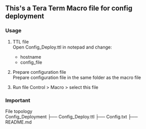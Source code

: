 ## This's a Tera Term Macro file for config deployment

### Usage
1. TTL file  
   Open Config_Deploy.ttl in notepad and change:
   - hostname
   - config_file
     
2. Prepare configuration file  
   Prepare configuration file in the same folder as the macro file

3. Run file
   Control > Macro > select this file
  

### Important
File topology  
Config_Deployment
      ├── Config_Deploy.ttl
      ├── Config.txt
      ├── README.md

